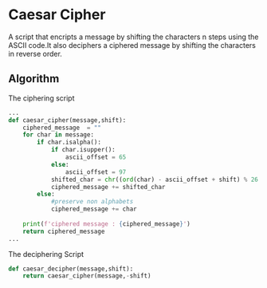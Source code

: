 # Caesar Cipher
A script that encripts a message by shifting the characters n steps using the ASCII code.It also deciphers a ciphered message by shifting the characters in reverse order.

## Algorithm
The ciphering script  
```python
...
def caesar_cipher(message,shift):
    ciphered_message  = ""
    for char in message:
        if char.isalpha():
            if char.isupper():
                ascii_offset = 65
            else:
                ascii_offset = 97
            shifted_char = chr((ord(char) - ascii_offset + shift) % 26 + ascii_offset)
            ciphered_message += shifted_char
        else:
            #preserve non alphabets
            ciphered_message += char
            
    print(f'ciphered message : {ciphered_message}')
    return ciphered_message
...
```
The deciphering Script  
```python
def caesar_decipher(message,shift):
    return caesar_cipher(message,-shift)
```
